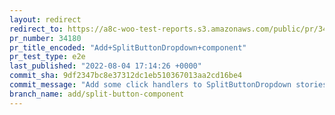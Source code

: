 ```yaml
---
layout: redirect
redirect_to: https://a8c-woo-test-reports.s3.amazonaws.com/public/pr/34180/e2e/index.html
pr_number: 34180
pr_title_encoded: "Add+SplitButtonDropdown+component"
pr_test_type: e2e
last_published: "2022-08-04 17:14:26 +0000"
commit_sha: 9df2347bc8e37312dc1eb510367013aa2cd16be4
commit_message: "Add some click handlers to SplitButtonDropdown stories."
branch_name: add/split-button-component
---
```

